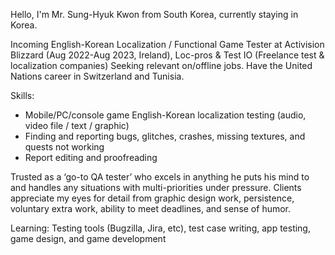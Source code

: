 Hello, I'm Mr. Sung-Hyuk Kwon from South Korea, currently staying in Korea. 

Incoming English-Korean Localization / Functional Game Tester at Activision Blizzard (Aug 2022-Aug 2023, Ireland), Loc-pros & Test IO (Freelance test & localization companies)
Seeking relevant on/offline jobs. Have the United Nations career in Switzerland and Tunisia.

Skills:
- Mobile/PC/console game English-Korean localization testing (audio, video file / text / graphic)
- Finding and reporting bugs, glitches, crashes, missing textures, and quests not working
- Report editing and proofreading

Trusted as a ‘go-to QA tester’ who excels in anything he puts his mind to and handles any situations with multi-priorities under pressure.
Clients appreciate my eyes for detail from graphic design work, persistence, voluntary extra work, ability to meet deadlines, and sense of humor.

Learning:
Testing tools (Bugzilla, Jira, etc), test case writing, app testing, game design, and game development

